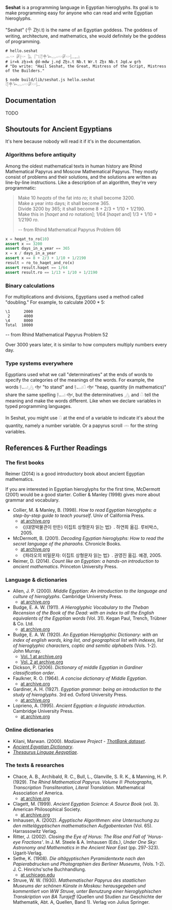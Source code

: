 **Seshat** is a programming language in Egyptian hieroglyphs. Its goal is to make programming easy for anyone who can read and write Egyptian hieroglyphs.

"Seshat" (𓋇 Zẖꜣ.t) is the name of an Egyptian goddess. The goddess of writing, architecture, and mathematics, she would definitely be the goddess of programming.

```seshat
# hello.seshat
𓁹𓎡 𓏞𓏜𓎡 𓅓 𓌃𓆓𓇋𓐩𓋇𓅨𓂋𓏏𓎟𓏞𓎟𓐪𓏧𓂢
# ir=k zẖꜣ=k ḏd-mdw j.nḏ Zẖꜣ.t Nb.t Wr.t Zẖꜣ Nb.t Jqd.w grḥ
# "Do write: "Hail Seshat, the Great, Mistress of the Script, Mistress of the Builders."
```

```sh
$ node build/lib/seshat.js hello.seshat
𓇋𓐩𓋇𓅨𓂋𓏏𓎟𓏞𓎟𓐪𓏧
```

## Documentation

TODO

## Shoutouts for Ancient Egyptians

It's here because nobody will read it if it's in the documentation.

### Algorithms before antiquity

Among the oldest mathematical texts in human history are Rhind Mathematical Papyrus and Moscow Mathematical Papyrus. They mostly consist of problems and their solutions, and the solutions are written as line-by-line instructions. Like a description of an algorithm, they're very programmatic:

> Make 10 _heqats_ of the fat into _ro_; it shall become 3200.  
> Make a year into days; it shall become 365.  
> Divide 3200 by 365; it shall become 8 + 2/3 + 1/10 + 1/2190.  
> Make this in [_haqet_ and _ro_ notation]; 1/64 [_haqet_ and] 1/3 + 1/10 + 1/2190 _ro_.
>
> -- from Rhind Mathematical Papyrus Problem 66

```python
x = heqat_to_ro(10)
assert x == 3200
assert days_in_a_year == 365
x = x / days_in_a_year
assert x == 8 + 2/3 + 1/10 + 1/2190
result = ro_to_haqet_and_ro(x)
assert result.haqet == 1/64
assert result.ro == 1/13 + 1/10 + 1/2190
```

### Binary calculations

For multiplications and divisions, Egyptians used a method called "doubling." For example, to calculate 2000 * 5:

```
\1      2000
 2      4000
\4      8000
Total  10000
```
-- from Rhind Mathematical Papyrus Problem 52

Over 3000 years later, it is similar to how computers multiply numbers every day.

### Type systems everywhere

Egyptians used what we call "determinatives" at the ends of words to specify the categories of the meanings of the words. For example, the words 𓊢𓂝𓂻 ꜥḥꜥ "to stand" and 𓊢𓂝𓇤 ꜥḥꜥ "heap, quantity (in mathematics)" share the same spelling 𓊢𓂝 ꜥḥꜥ, but the determinatives 𓂻 and 𓇤 tell the meaning and make the words different. Like when we declare variables in typed programming languages.

In Seshat, you might use 𓇤 at the end of a variable to indicate it's about the quantity, namely a number variable. Or a papyrus scroll 𓏛 for the string variables.

## References & Further Readings

### The first books

Reimer (2014) is a good introductory book about ancient Egyptian mathematics.

If you are interested in Egyptian hieroglyphs for the first time, McDermott (2001) would be a good starter. Collier & Manley (1998) gives more about grammar and vocabulary.

- Collier, M. & Manley, B. (1998). _How to read Egyptian hieroglyphs: a step-by-step guide to teach yourself_. Univ of California Press.
  - [at archive.org](https://archive.org/details/how-to-read-egyptian-hieroglyphs-a-step-by-step-guide-to-teach-yourself-mark-collier-z-library)
  - 《(대영박물관이 만든) 이집트 상형문자 읽는 법》. 하연희 옮김. 루비박스, 2005.
- McDermott, B. (2001). _Decoding Egyptian hieroglyphs: How to read the secret language of the pharaohs_. Chronicle Books.
  - [at archive.org](https://archive.org/details/decodingegyptian0000mcde)
  - 《파라오의 비밀문자: 이집트 상형문자 읽는 법》. 권영진 옮김. 예경, 2005.
- Reimer, D. (2014). _Count like an Egyptian: a hands-on introduction to ancient mathematics_. Princeton University Press.

### Language & dictionaries

- Allen, J. P. (2000). _Middle Egyptian: An introduction to the language and culture of hieroglyphs_. Cambridge University Press.
  - [at archive.org](https://archive.org/details/middleegyptianin0000alle)
- Budge, E. A. W. (1911). _A Hieroglyphic Vocabulary to the Theban Recension of the Book of the Dead: with an index to all the English equivalents of the Egyptian words_ (Vol. 31). Kegan Paul, Trench, Trübner & Co. Ltd.
  - [at archive.org](https://archive.org/details/in.ernet.dli.2015.69888)
- Budge, E. A. W. (1920). _An Egyptian Hieroglyphic Dictionary: with an index of english words, king list, and geographical list with indexes, list of hieroglyphic characters, coptic and semitic alphabets_ (Vols. 1-2). John Murray.
  - [Vol. 1 at archive.org](https://archive.org/details/egyptianhierogly01budguoft)
  - [Vol. 2 at archive.org](https://archive.org/details/egyptianhierogly02budguoft)
- Dickson, P. (2006). _Dictionary of middle Egyptian in Gardiner classification order_.
- Faulkner, R. O. (1964). _A concise dictionary of Middle Egyptian_.
  - [at archive.org](https://archive.org/details/concisedictionar0000faul)
- Gardiner, A. H. (1927). _Egyptian grammar: being an introduction to the study of hieroglyphs_. 3rd ed. Oxford University Press.
  - [at archive.org](https://archive.org/details/egyptiangrammar0000alan)
- Loprieno, A. (1995). _Ancient Egyptian: a linguistic introduction_. Cambridge University Press.
  - [at archive.org](https://archive.org/details/ancientegyptianl0000lopr)

### Online dictionaries

- Kilani, Marwan. (2000). _Madùwwe Project - [ThotBank dataset](http://maduwwe.herokuapp.com/ThotBank/)_.
- [_Ancient Egyptian Dictionary_](https://simondschweitzer.github.io/aed/).
- [_Thesaurus Linguae Aegyptiae_](https://aaew.bbaw.de/tla/index.html).

### The texts & researches

- Chace, A. B., Archibald, R. C., Bull, L., Glanville, S. R. K., & Manning, H. P. (1929). _The Rhind Mathematical Papyrus. Volume II: Photographs, Transcription Transliteration, Literal Translation_. Mathematical Association of America.
  - [at archive.org](https://archive.org/details/arnoldbuffumchaceludlowbullhenryparkermanningtherhindmathematicalpapyrus.volumei)
- Clagett, M. (1999). _Ancient Egyptian Science: A Source Book_ (vol. 3). American Philosophical Society.
  - [at archive.org](https://archive.org/details/bub_gb_8c10QYoGa4UC)
- Imhausen, A. (2002). _Ägyptische Algorithmen: eine Untersuchung zu den mittelägyptischen mathematischen Aufgabentexten_ (Vol. 65). Harrassowitz Verlag.
- Ritter, J. (2002). _Closing the Eye of Horus: The Rise and Fall of 'Horus-eye Fractions'_. In J. M. Steele & A. Imhausen (Eds.), _Under One Sky: Astronomy and Mathematics in the Ancient Near East_ (pp. 297-323). Ugarit-Verlag.
- Sethe, K. (1908). _Die altägyptischen Pyramidentexte nach den Papierabdrucken und Photographien des Berliner Museums_, (Vols. 1-2). J. C. Hinrichs'sche Buchhandlung.
  - [at uchicago.edu](https://www.lib.uchicago.edu/cgi-bin/eos/eos_title.pl?callnum=PJ1553.A1_1908_cop3)
- Struve, W. W. (1930). _Mathematischer Papyrus des staatlichen Museums der schönen Künste in Moskau: herausgegeben und kommentiert von WW Struve, unter Benutzung einer hieroglyphischen Transkription von BA Turajeff_ (Quellen und Studien zur Geschichte der Mathematik, Abt. A, Quellen, Band 1). Verlag von Julius Springer.
